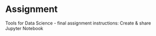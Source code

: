 # Assignment
Tools for Data Science - final assignment instructions: Create &amp; share Jupyter Notebook
